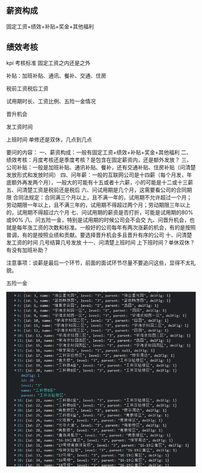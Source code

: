 ## 薪资构成

固定工资+绩效+补贴+奖金+其他福利

## 绩效考核 

kpi 考核标准 固定工资之内还是之外

补贴：加班补贴、通讯、餐补、交通、住房

税前工资税后工资

试用期时长、工资比例、五险一金情况

晋升机会

发工资时间

上班时间 单修还是双休，几点到几点

要问的内容：
一、薪资构成：一般有固定工资+绩效+补贴+奖金+其他福利
二、绩效考核：月度考核还是季度考核？是包含在固定薪资内，还是额外发放？
三、公司补贴：一般是加班补贴、通讯补贴、餐补，还有交通补贴、住房补贴（问清楚发放形式和发放时间）
四、问年薪：一般的互联网公司是十四薪（每个月发，年底额外再发两个月），一般大的可能有十五或者十六薪，小的可能是十二或十三薪
五、问清楚工资是税前还是税后
六、问试用期是几个月，这需要看公司的合同期限 
合同法规定：合同满三个月以上，且不满一年的，试用期不允许超过一个月；劳动期限一年以上，且不满三年的，试用期不得超过两个月；劳动期限三年以上的，试用期不得超过六个月
七、问试用期的薪资是否打折，可能是试用期的80%或90%
八、问五险一金，特别是试用期的时候公司会不会交
九、问晋升机会，也就是每年涨工资的次数和标准。一般好的公司每年有两次涨薪的机会，有的是按照普调，有的是按照业绩和贡献。要选择晋升机会多且晋升有序的公司
十、问清楚发工资的时间 几号结算几号发放
十一、问清楚上班时间 上下班时间？单休双休？有没有加班补助？

注意事项：谈薪是最后一个环节，前面的面试环节尽量不要追问这些，显得不太礼貌。

五险一金

![image-20210801191139778](%E6%B1%87%E6%80%BB.assets/image-20210801191139778.png)